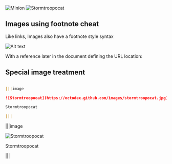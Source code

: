 ![Minion](https://octodex.github.com/images/minion.png)
![Stormtroopocat](https://octodex.github.com/images/stormtroopocat.jpg "The Stormtroopocat")

## Images using footnote cheat
Like links, Images also have a footnote style syntax

![Alt text][my-footnote]

With a reference later in the document defining the URL location:

[my-footnote]: https://octodex.github.com/images/dojocat.jpg  "The Dojocat"

## Special image treatment

```markdown

|||image

![Stormtroopocat](https://octodex.github.com/images/stormtroopocat.jpg)

Stormtroopocat

|||
```

|||image

![Stormtroopocat](https://octodex.github.com/images/stormtroopocat.jpg )

Stormtroopocat

|||
